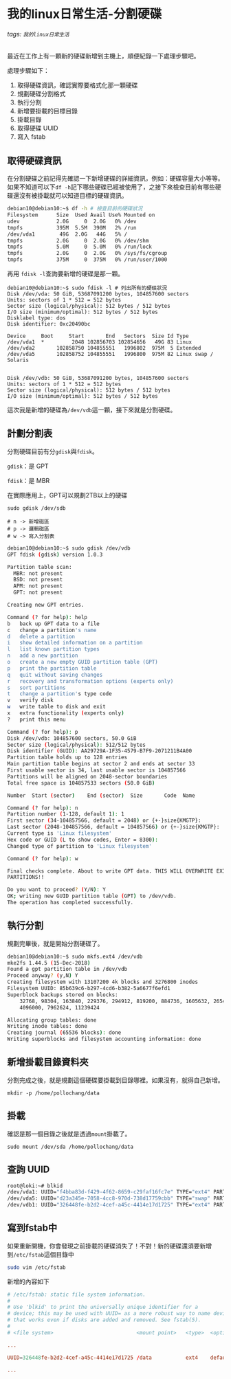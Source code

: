 # 我的linux日常生活-分割硬碟

###### tags: `我的linux日常生活`

最近在工作上有一顆新的硬碟新增到主機上，順便紀錄一下處理步驟吧。

處理步驟如下：

1. 取得硬碟資訊，確認實際要格式化那一顆硬碟
2. 規劃硬碟分割格式
3. 執行分割
4. 新增要掛載的目標目錄
5. 掛載目錄
6. 取得硬碟 UUID
7. 寫入 fstab

## 取得硬碟資訊

在分割硬碟之前記得先確認一下新增硬碟的詳細資訊，例如：硬碟容量大小等等。如果不知道可以下```df -h```記下哪些硬碟已經被使用了，之接下來檢查目前有哪些硬碟還沒有被掛載就可以知道目標的硬碟資訊。

```bash
debian10@debian10:~$ df -h # 檢查目前的硬碟狀況
Filesystem      Size  Used Avail Use% Mounted on
udev            2.0G     0  2.0G   0% /dev
tmpfs           395M  5.5M  390M   2% /run
/dev/vda1        49G  2.0G   44G   5% /
tmpfs           2.0G     0  2.0G   0% /dev/shm
tmpfs           5.0M     0  5.0M   0% /run/lock
tmpfs           2.0G     0  2.0G   0% /sys/fs/cgroup
tmpfs           375M     0  375M   0% /run/user/1000
```

再用 ```fdisk -l```查詢要新增的硬碟是那一顆。


```shell
debian10@debian10:~$ sudo fdisk -l # 列出所有的硬碟狀況
Disk /dev/vda: 50 GiB, 53687091200 bytes, 104857600 sectors
Units: sectors of 1 * 512 = 512 bytes
Sector size (logical/physical): 512 bytes / 512 bytes
I/O size (minimum/optimal): 512 bytes / 512 bytes
Disklabel type: dos
Disk identifier: 0xc20490bc

Device     Boot     Start       End   Sectors  Size Id Type
/dev/vda1  *         2048 102856703 102854656   49G 83 Linux
/dev/vda2       102858750 104855551   1996802  975M  5 Extended
/dev/vda5       102858752 104855551   1996800  975M 82 Linux swap / Solaris


Disk /dev/vdb: 50 GiB, 53687091200 bytes, 104857600 sectors
Units: sectors of 1 * 512 = 512 bytes
Sector size (logical/physical): 512 bytes / 512 bytes
I/O size (minimum/optimal): 512 bytes / 512 bytes
```

這次我是新增的硬碟為```/dev/vdb```這一顆，接下來就是分割硬碟。

## 計劃分割表

分割硬碟目前有分```gdisk```與```fdisk```。

```gdisk```：是 GPT

```fdisk```：是 MBR

在實際應用上，GPT可以規劃2TB以上的硬碟

```shell
sudo gdisk /dev/sdb

# n -> 新增磁區
# p -> 邏輯磁區
# w -> 寫入分割表
```


```bash
debian10@debian10:~$ sudo gdisk /dev/vdb
GPT fdisk (gdisk) version 1.0.3

Partition table scan:
  MBR: not present
  BSD: not present
  APM: not present
  GPT: not present

Creating new GPT entries.

Command (? for help): help
b	back up GPT data to a file
c	change a partition's name
d	delete a partition
i	show detailed information on a partition
l	list known partition types
n	add a new partition
o	create a new empty GUID partition table (GPT)
p	print the partition table
q	quit without saving changes
r	recovery and transformation options (experts only)
s	sort partitions
t	change a partition's type code
v	verify disk
w	write table to disk and exit
x	extra functionality (experts only)
?	print this menu

Command (? for help): p
Disk /dev/vdb: 104857600 sectors, 50.0 GiB
Sector size (logical/physical): 512/512 bytes
Disk identifier (GUID): AA29729A-1F35-4579-B7F9-2071211B4A00
Partition table holds up to 128 entries
Main partition table begins at sector 2 and ends at sector 33
First usable sector is 34, last usable sector is 104857566
Partitions will be aligned on 2048-sector boundaries
Total free space is 104857533 sectors (50.0 GiB)

Number  Start (sector)    End (sector)  Size       Code  Name

Command (? for help): n
Partition number (1-128, default 1): 1
First sector (34-104857566, default = 2048) or {+-}size{KMGTP}: 
Last sector (2048-104857566, default = 104857566) or {+-}size{KMGTP}: 
Current type is 'Linux filesystem'
Hex code or GUID (L to show codes, Enter = 8300): 
Changed type of partition to 'Linux filesystem'

Command (? for help): w

Final checks complete. About to write GPT data. THIS WILL OVERWRITE EXISTING
PARTITIONS!!

Do you want to proceed? (Y/N): Y
OK; writing new GUID partition table (GPT) to /dev/vdb.
The operation has completed successfully.

```

## 執行分割

規劃完畢後，就是開始分割硬碟了。

```bash
debian10@debian10:~$ sudo mkfs.ext4 /dev/vdb
mke2fs 1.44.5 (15-Dec-2018)
Found a gpt partition table in /dev/vdb
Proceed anyway? (y,N) Y
Creating filesystem with 13107200 4k blocks and 3276800 inodes
Filesystem UUID: 85b639c6-b297-4cd6-b382-5a6677f6efd1
Superblock backups stored on blocks: 
	32768, 98304, 163840, 229376, 294912, 819200, 884736, 1605632, 2654208, 
	4096000, 7962624, 11239424

Allocating group tables: done                            
Writing inode tables: done                            
Creating journal (65536 blocks): done
Writing superblocks and filesystem accounting information: done 
```

## 新增掛載目錄資料夾

分割完成之後，就是規劃這個硬碟要掛載到目錄哪裡。如果沒有，就得自己新增。

```
mkdir -p /home/pollochang/data
```

## 掛載

確認是那一個目錄之後就是透過```mount```掛載了。

```
sudo mount /dev/sda /home/pollochang/data
```

## 查詢 UUID

```bash
root@loki:~# blkid
/dev/vda1: UUID="f4bba83d-f429-4f62-8659-c29faf16fc7e" TYPE="ext4" PARTUUID="750e807c-01"
/dev/vda5: UUID="d23a345e-7058-4cc8-970d-738d17759cbb" TYPE="swap" PARTUUID="750e807c-05"
/dev/vdb1: UUID="326448fe-b2d2-4cef-a45c-4414e17d1725" TYPE="ext4" PARTUUID="b9a263ed-01"
```

## 寫到fstab中

如果重新開機，你會發現之前掛載的硬碟消失了！不對！新的硬碟還須要新增到```/etc/fstab```這個目錄中

```bash
sudo vim /etc/fstab
```

新增的內容如下

```conf
# /etc/fstab: static file system information.
#
# Use 'blkid' to print the universally unique identifier for a
# device; this may be used with UUID= as a more robust way to name devices
# that works even if disks are added and removed. See fstab(5).
#
# <file system>                           <mount point>   <type>  <options>       <dump>  <pass>

...

UUID=326448fe-b2d2-4cef-a45c-4414e17d1725 /data           ext4    defaults          0       1

...
```